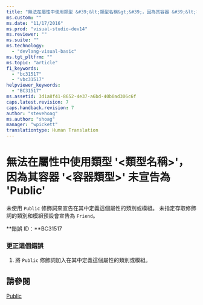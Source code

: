 ```yaml
---
title: "無法在屬性中使用類型 &#39;&lt;類型名稱&gt;&#39;，因為其容器 &#39;&lt;容器類型&gt;&#39; 未宣告為 &#39;Public&#39; | Microsoft Docs"
ms.custom: ""
ms.date: "11/17/2016"
ms.prod: "visual-studio-dev14"
ms.reviewer: ""
ms.suite: ""
ms.technology: 
  - "devlang-visual-basic"
ms.tgt_pltfrm: ""
ms.topic: "article"
f1_keywords: 
  - "bc31517"
  - "vbc31517"
helpviewer_keywords: 
  - "BC31517"
ms.assetid: 3d1a8f41-8652-4e37-a6bd-40b0ad306c6f
caps.latest.revision: 7
caps.handback.revision: 7
author: "stevehoag"
ms.author: "shoag"
manager: "wpickett"
translationtype: Human Translation
---
```

# 無法在屬性中使用類型 &#39;&lt;類型名稱&gt;&#39;，因為其容器 &#39;&lt;容器類型&gt;&#39; 未宣告為 &#39;Public&#39;
未使用 `Public` 修飾詞來宣告在其中定義這個屬性的類別或模組。 未指定存取修飾詞的類別和模組預設會宣告為 `Friend`。  
  
 **錯誤 ID：**BC31517  
  
### 更正這個錯誤  
  
1.  將 `Public` 修飾詞加入在其中定義這個屬性的類別或模組。  
  
## 請參閱  
 [Public](../../visual-basic/language-reference/modifiers/public.md)